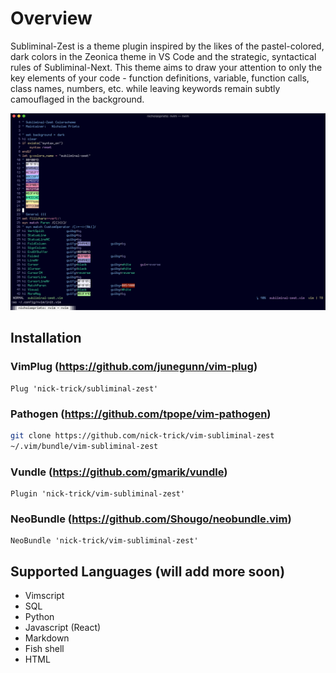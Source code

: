 # Overview

Subliminal-Zest is a theme plugin inspired by the likes of the pastel-colored,
dark colors in the Zeonica theme in VS Code and the strategic, syntactical
rules of Subliminal-Next. This theme aims to draw your attention to only the key
elements of your code - function definitions, variable, function calls, class
names, numbers, etc. while leaving keywords remain subtly camouflaged in the
background.

![](screenshot.png)

## Installation
### VimPlug (https://github.com/junegunn/vim-plug)
```vim
Plug 'nick-trick/subliminal-zest'
```

### Pathogen (https://github.com/tpope/vim-pathogen)
```sh
git clone https://github.com/nick-trick/vim-subliminal-zest
~/.vim/bundle/vim-subliminal-zest
```

### Vundle (https://github.com/gmarik/vundle)
```vim
Plugin 'nick-trick/vim-subliminal-zest'
```

### NeoBundle (https://github.com/Shougo/neobundle.vim)
```vim
NeoBundle 'nick-trick/vim-subliminal-zest'
```

## Supported Languages (will add more soon)
* Vimscript
* SQL
* Python
* Javascript (React)
* Markdown
* Fish shell
* HTML
